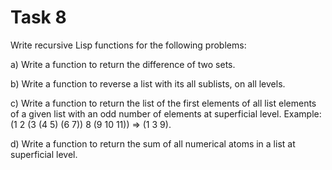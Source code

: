 # Task 8

Write recursive Lisp functions for the following problems:

a) Write a function to return the difference of two sets.

b) Write a function to reverse a list with its all sublists, on all levels.

c) Write a function to return the list of the first elements of all list elements of a given list with an odd number of elements at superficial level.
Example: (1 2 (3 (4 5) (6 7)) 8 (9 10 11)) => (1 3 9).

d) Write a function to return the sum of all numerical atoms in a list at superficial level.